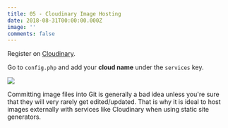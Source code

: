 ```yaml
---
title: 05 - Cloudinary Image Hosting
date: 2018-08-31T00:00:00.000Z
image: ''
comments: false
---
```

Register on [Cloudinary](https://cloudinary.com/invites/lpov9zyyucivvxsnalc5/qq2slabgpy590znlop4j).

Go to `config.php` and add your **cloud name** under the `services` key.

![](https://res.cloudinary.com/dqhwmrt6x/image/upload/v1549134427/orderandbliss/hero-bg-closet-2.jpg)

Committing image files into Git is generally a bad idea unless you're sure that they will very rarely get edited/updated. That is why it is ideal to host images externally with services like Cloudinary when using static site generators.
